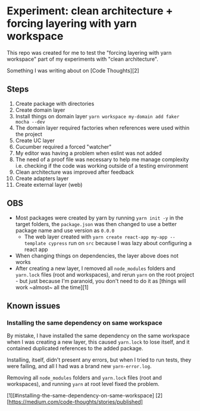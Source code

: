 # Experiment: clean architecture + forcing layering with yarn workspace

This repo was created for me to test the "forcing layering with yarn workspace" part of my experiments with "clean architecture".

Something I was writing about on [Code Thoughts][2]

## Steps

1. Create package with directories
1. Create domain layer
1. Install things on domain layer `yarn workspace my-domain add faker mocha --dev`
1. The domain layer required factories when references were used within the project
1. Create UC layer
1. Cucumber required a forced "watcher"
1. My editor was having a problem when eslint was not added
1. The need of a proof file was necessary to help me manage complexity i.e. checking if the code was working outside of a testing environment
1. Clean architecture was improved after feedback
1. Create adapters layer
1. Create external layer (web)

## OBS

* Most packages were created by yarn by running `yarn init -y` in the target folders, the `package.json` was then changed to use a better package name and use version as `0.0.0`
  * The web layer created with `yarn create react-app my-app --template cypress` run on `src` because I was lazy about configuring a react app
* When changing things on dependencies, the layer above does not works
* After creating a new layer, I removed all `node_modules` folders and `yarn.lock` files  (root and workspaces), and rerun `yarn` on the root project - but just because I'm paranoid, you don't need to do it as [things will work ~almost~ all the time][1]

## Known issues

### Installing the same dependency on same workspace

By mistake, I have installed the same dependency on the same workspace when I was creating a new layer, this caused `yarn.lock` to lose itself, and it contained duplicated references to the added package.

Installing, itself, didn't present any errors, but when I tried to run tests, they were failing, and all I had was a brand new `yarn-error.log`.

Removing all `node_modules` folders and `yarn.lock` files  (root and workspaces), and running `yarn` at root level fixed the problem.

[1][#installing-the-same-dependency-on-same-workspace]
[2][https://medium.com/code-thoughts/stories/published]
